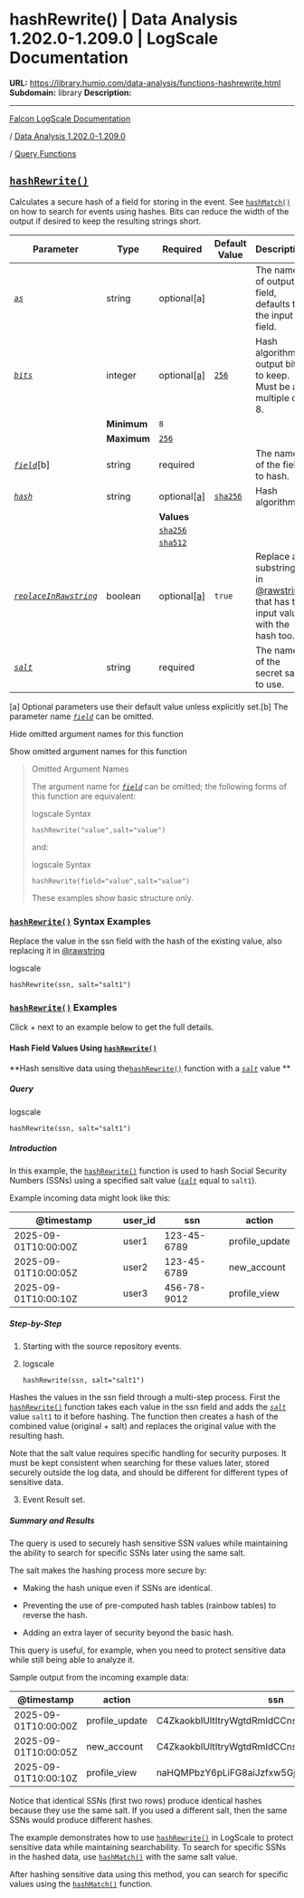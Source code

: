 # hashRewrite() | Data Analysis 1.202.0-1.209.0 | LogScale Documentation

**URL:** https://library.humio.com/data-analysis/functions-hashrewrite.html
**Subdomain:** library
**Description:** 

---

[Falcon LogScale Documentation](https://library.humio.com)

/ [Data Analysis 1.202.0-1.209.0](data-analysis-docs.html)

/ [Query Functions](functions.html)

## [`hashRewrite()`](functions-hashrewrite.html "hashRewrite\(\)")

Calculates a secure hash of a field for storing in the event. See [`hashMatch()`](functions-hashmatch.html "hashMatch\(\)") on how to search for events using hashes. Bits can reduce the width of the output if desired to keep the resulting strings short. 

Parameter| Type| Required| Default Value| Description  
---|---|---|---|---  
[ _`as`_](functions-hashrewrite.html#query-functions-hashrewrite-as)|  string| optional[a] |  |  The name of output field, defaults to the input field.   
[_`bits`_](functions-hashrewrite.html#query-functions-hashrewrite-bits)|  integer| optional[[a]](functions-hashrewrite.html#ftn.table-functions-hashrewrite-optparamfn) | [`256`](functions-hashrewrite.html#query-functions-hashrewrite-bits-max-256)|  Hash algorithm output bits to keep. Must be a multiple of 8.   
|  | **Minimum**| `8`|   
|  | **Maximum**| [`256`](functions-hashrewrite.html#query-functions-hashrewrite-bits-max-256)|   
[ _`field`_](functions-hashrewrite.html#query-functions-hashrewrite-field)[b]| string| required |  |  The name of the field to hash.   
[_`hash`_](functions-hashrewrite.html#query-functions-hashrewrite-hash)|  string| optional[[a]](functions-hashrewrite.html#ftn.table-functions-hashrewrite-optparamfn) | [`sha256`](functions-hashrewrite.html#query-functions-hashrewrite-hash-option-sha256)|  Hash algorithm.   
|  |  | **Values**  
|  |  | [`sha256`](functions-hashrewrite.html#query-functions-hashrewrite-hash-option-sha256)|   
|  |  | [`sha512`](functions-hashrewrite.html#query-functions-hashrewrite-hash-option-sha512)|   
[ _`replaceInRawstring`_](functions-hashrewrite.html#query-functions-hashrewrite-replaceinrawstring)|  boolean| optional[[a]](functions-hashrewrite.html#ftn.table-functions-hashrewrite-optparamfn) | `true`|  Replace all substrings in [@rawstring](searching-data-event-fields.html#searching-data-event-fields-metadata-rawstring) that has the input value with the hash too.   
[_`salt`_](functions-hashrewrite.html#query-functions-hashrewrite-salt)|  string| required |  |  The name of the secret salt to use.   
[a] Optional parameters use their default value unless explicitly set.[b] The parameter name [_`field`_](functions-hashrewrite.html#query-functions-hashrewrite-field) can be omitted.  
  
Hide omitted argument names for this function

Show omitted argument names for this function

> Omitted Argument Names
> 
> The argument name for [_`field`_](functions-hashrewrite.html#query-functions-hashrewrite-field) can be omitted; the following forms of this function are equivalent:
> 
> logscale Syntax
>     
>     
>     hashRewrite("value",salt="value")
> 
> and:
> 
> logscale Syntax
>     
>     
>     hashRewrite(field="value",salt="value")
> 
> These examples show basic structure only.

### [`hashRewrite()`](functions-hashrewrite.html "hashRewrite\(\)") Syntax Examples

Replace the value in the ssn field with the hash of the existing value, also replacing it in [@rawstring](searching-data-event-fields.html#searching-data-event-fields-metadata-rawstring)

logscale
    
    
    hashRewrite(ssn, salt="salt1")

### [`hashRewrite()`](functions-hashrewrite.html "hashRewrite\(\)") Examples

Click + next to an example below to get the full details.

#### Hash Field Values Using [`hashRewrite()`](functions-hashrewrite.html "hashRewrite\(\)")

**Hash sensitive data using the[`hashRewrite()`](functions-hashrewrite.html "hashRewrite\(\)") function with a [_`salt`_](functions-hashrewrite.html#query-functions-hashrewrite-salt) value **

##### Query

logscale
    
    
    hashRewrite(ssn, salt="salt1")

##### Introduction

In this example, the [`hashRewrite()`](functions-hashrewrite.html "hashRewrite\(\)") function is used to hash Social Security Numbers (SSNs) using a specified salt value ([_`salt`_](functions-hashmatch.html#query-functions-hashmatch-salt) equal to `salt1`). 

Example incoming data might look like this: 

@timestamp| user_id| ssn| action  
---|---|---|---  
2025-09-01T10:00:00Z| user1| 123-45-6789| profile_update  
2025-09-01T10:00:05Z| user2| 123-45-6789| new_account  
2025-09-01T10:00:10Z| user3| 456-78-9012| profile_view  
  
##### Step-by-Step

  1. Starting with the source repository events.

  2. logscale
         
         hashRewrite(ssn, salt="salt1")

Hashes the values in the ssn field through a multi-step process. First the [`hashRewrite()`](functions-hashrewrite.html "hashRewrite\(\)") function takes each value in the ssn field and adds the [_`salt`_](functions-hashrewrite.html#query-functions-hashrewrite-salt) value `salt1` to it before hashing. The function then creates a hash of the combined value (original + salt) and replaces the original value with the resulting hash. 

Note that the salt value requires specific handling for security purposes. It must be kept consistent when searching for these values later, stored securely outside the log data, and should be different for different types of sensitive data. 

  3. Event Result set.




##### Summary and Results

The query is used to securely hash sensitive SSN values while maintaining the ability to search for specific SSNs later using the same salt. 

The salt makes the hashing process more secure by: 

  * Making the hash unique even if SSNs are identical. 

  * Preventing the use of pre-computed hash tables (rainbow tables) to reverse the hash. 

  * Adding an extra layer of security beyond the basic hash. 




This query is useful, for example, when you need to protect sensitive data while still being able to analyze it. 

Sample output from the incoming example data: 

@timestamp| action| ssn| user_id  
---|---|---|---  
2025-09-01T10:00:00Z| profile_update| C4ZkaokbIUltItryWgtdRmIdCCnsWVhhrOg3GDrTkx8| user1  
2025-09-01T10:00:05Z| new_account| C4ZkaokbIUltItryWgtdRmIdCCnsWVhhrOg3GDrTkx8| user2  
2025-09-01T10:00:10Z| profile_view| naHQMPbzY6pLiFG8aiJzfxw5Gj4mLQ+bf2b0AJv8OPQ| user3  
  
Notice that identical SSNs (first two rows) produce identical hashes because they use the same salt. If you used a different salt, then the same SSNs would produce different hashes. 

The example demonstrates how to use [`hashRewrite()`](functions-hashrewrite.html "hashRewrite\(\)") in LogScale to protect sensitive data while maintaining searchability. To search for specific SSNs in the hashed data, use [`hashMatch()`](functions-hashmatch.html "hashMatch\(\)") with the same salt value. 

After hashing sensitive data using this method, you can search for specific values using the [`hashMatch()`](functions-hashmatch.html "hashMatch\(\)") function.
